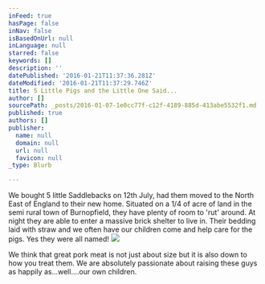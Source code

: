 ```yaml
---
inFeed: true
hasPage: false
inNav: false
isBasedOnUrl: null
inLanguage: null
starred: false
keywords: []
description: ''
datePublished: '2016-01-21T11:37:36.281Z'
dateModified: '2016-01-21T11:37:29.746Z'
title: 5 Little Pigs and the Little One Said...
author: []
sourcePath: _posts/2016-01-07-1e0cc77f-c12f-4189-885d-413abe5532f1.md
published: true
authors: []
publisher:
  name: null
  domain: null
  url: null
  favicon: null
_type: Blurb

---
```

We bought 5 little Saddlebacks on 12th July, had them moved to the North East of England to their new home. Situated on a 1/4 of acre of land in the semi rural town of Burnopfield, they have plenty of room to 'rut' around. At night they are able to enter a massive brick shelter to live in. Their bedding laid with straw and we often have our children come and help care for the  pigs. Yes they were all named! ![](https://the-grid-user-content.s3-us-west-2.amazonaws.com/12aff5e8-184e-4b61-8bee-81264d67908f.JPG)

We think that great pork meat is not just about size but it is also down to how you treat them. We are absolutely passionate about raising these guys as happily as...well....our own children.